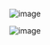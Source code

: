 ![image](https://user-images.githubusercontent.com/57552973/214875420-01e80d2f-4d2e-4f20-9c1d-752e2f2b4672.png)




![image](https://user-images.githubusercontent.com/57552973/214875461-3b5856b3-6c97-477e-8896-1c9b00aa07fc.png)
